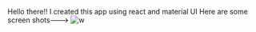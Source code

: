 Hello there!! 
I created this app using react and material UI
Here are some screen shots--->
![w](https://user-images.githubusercontent.com/63332289/210795966-237fcdd5-8592-4567-aba8-36757edcd4fd.png)

